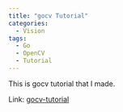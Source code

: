 ```yaml
---
title: "gocv Tutorial"
categories:
  - Vision
tags:
  - Go
  - OpenCV
  - Tutorial
---
```


This is gocv tutorial that I made.

Link: [gocv-tutorial](https://github.com/hermes7308/gocv-tutorial)